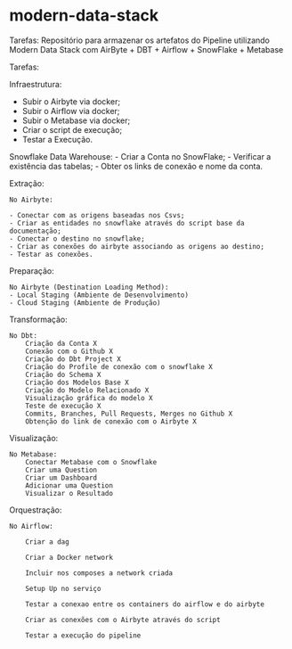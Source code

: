 # modern-data-stack

Tarefas:
Repositório para armazenar os artefatos do Pipeline utilizando Modern Data Stack com AirByte + DBT + Airflow + SnowFlake + Metabase

Tarefas:

Infraestrutura:

- Subir o Airbyte via docker;
- Subir o Airflow via docker;
- Subir o Metabase via docker;
- Criar o script de execução;
- Testar a Execução.

Snowflake Data Warehouse:
    - Criar a Conta no SnowFlake;
    - Verificar a existência das tabelas;
    - Obter os links de conexão e nome da conta.

Extração:

    No Airbyte:

    - Conectar com as origens baseadas nos Csvs;
    - Criar as entidades no snowflake através do script base da documentação;
    - Conectar o destino no snowflake;
    - Criar as conexões do airbyte associando as origens ao destino;
    - Testar as conexões.

Preparação:

    No Airbyte (Destination Loading Method):
    - Local Staging (Ambiente de Desenvolvimento) 
    - Cloud Staging (Ambiente de Produção) 

Transformação:

    No Dbt:
        Criação da Conta X
        Conexão com o Github X
        Criação do Dbt Project X
        Criação do Profile de conexão com o snowflake X
        Criação do Schema X
        Criação dos Modelos Base X
        Criação do Modelo Relacionado X
        Visualização gráfica do modelo X
        Teste de execução X
        Commits, Branches, Pull Requests, Merges no Github X
        Obtenção do link de conexão com o Airbyte X

Visualização:

    No Metabase:
        Conectar Metabase com o Snowflake
        Criar uma Question
        Criar um Dashboard
        Adicionar uma Question
        Visualizar o Resultado

Orquestração:

    No Airflow:

        Criar a dag

        Criar a Docker network

        Incluir nos composes a network criada

        Setup Up no serviço

        Testar a conexao entre os containers do airflow e do airbyte

        Criar as conexões com o Airbyte através do script

        Testar a execução do pipeline
